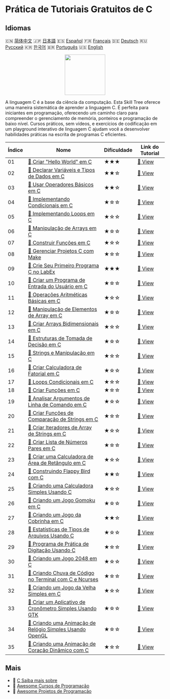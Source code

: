 # Prática de Tutoriais Gratuitos de C

## Idiomas

🇨🇳 [简体中文](README_zh.md) 🇯🇵 [日本語](README_ja.md) 🇪🇸 [Español](README_es.md) 🇫🇷 [Français](README_fr.md) 🇩🇪 [Deutsch](README_de.md) 🇷🇺 [Русский](README_ru.md) 🇰🇷 [한국어](README_ko.md) 🇧🇷 [Português](README_pt.md) 🇺🇸 [English](README.md) 

<div align="center">
<img width="128px" src="https://file.labex.io/path/GAbMWgBPUOxV.png">
</div>

A linguagem C é a base da ciência da computação. Esta Skill Tree oferece uma maneira sistemática de aprender a linguagem C. É perfeita para iniciantes em programação, oferecendo um caminho claro para compreender o gerenciamento de memória, ponteiros e programação de baixo nível. Cursos práticos, sem vídeos, e exercícios de codificação em um playground interativo de linguagem C ajudam você a desenvolver habilidades práticas na escrita de programas C eficientes.

|   Índice | Nome                                                                                                                                              | Dificuldade   | Link do Tutorial                                                                                 |
|----------|---------------------------------------------------------------------------------------------------------------------------------------------------|---------------|--------------------------------------------------------------------------------------------------|
|       01 | [📖 Criar "Hello World" em C](https://labex.io/pt/tutorials/c-create-hello-world-in-c-438286)                                                     | ★★★           | [🔗 View](https://labex.io/pt/tutorials/c-create-hello-world-in-c-438286)                        |
|       02 | [📖 Declarar Variáveis e Tipos de Dados em C](https://labex.io/pt/tutorials/c-declare-variables-and-data-types-in-c-438287)                       | ★★☆           | [🔗 View](https://labex.io/pt/tutorials/c-declare-variables-and-data-types-in-c-438287)          |
|       03 | [📖 Usar Operadores Básicos em C](https://labex.io/pt/tutorials/c-use-basic-operators-in-c-438288)                                                | ★★☆           | [🔗 View](https://labex.io/pt/tutorials/c-use-basic-operators-in-c-438288)                       |
|       04 | [📖 Implementando Condicionais em C](https://labex.io/pt/tutorials/c-implement-conditionals-in-c-438331)                                          | ★☆☆           | [🔗 View](https://labex.io/pt/tutorials/c-implement-conditionals-in-c-438331)                    |
|       05 | [📖 Implementando Loops em C](https://labex.io/pt/tutorials/c-implement-loops-in-c-438332)                                                        | ★☆☆           | [🔗 View](https://labex.io/pt/tutorials/c-implement-loops-in-c-438332)                           |
|       06 | [📖 Manipulação de Arrays em C](https://labex.io/pt/tutorials/c-handle-arrays-in-c-438330)                                                        | ★☆☆           | [🔗 View](https://labex.io/pt/tutorials/c-handle-arrays-in-c-438330)                             |
|       07 | [📖 Construir Funções em C](https://labex.io/pt/tutorials/c-build-functions-in-c-438329)                                                          | ★☆☆           | [🔗 View](https://labex.io/pt/tutorials/c-build-functions-in-c-438329)                           |
|       08 | [📖 Gerenciar Projetos C com Make](https://labex.io/pt/tutorials/c-manage-projects-with-make-in-c-438333)                                         | ★☆☆           | [🔗 View](https://labex.io/pt/tutorials/c-manage-projects-with-make-in-c-438333)                 |
|       09 | [📖 Crie Seu Primeiro Programa C no LabEx](https://labex.io/pt/tutorials/c-create-your-first-c-program-in-labex-438241)                           | ★★★           | [🔗 View](https://labex.io/pt/tutorials/c-create-your-first-c-program-in-labex-438241)           |
|       10 | [📖 Criar um Programa de Entrada do Usuário em C](https://labex.io/pt/tutorials/c-create-user-input-program-in-c-438242)                          | ★☆☆           | [🔗 View](https://labex.io/pt/tutorials/c-create-user-input-program-in-c-438242)                 |
|       11 | [📖 Operações Aritméticas Básicas em C](https://labex.io/pt/tutorials/c-basic-arithmetic-operations-in-c-438262)                                  | ★☆☆           | [🔗 View](https://labex.io/pt/tutorials/c-basic-arithmetic-operations-in-c-438262)               |
|       12 | [📖 Manipulação de Elementos de Array em C](https://labex.io/pt/tutorials/c-manipulate-array-elements-in-c-438261)                                | ★☆☆           | [🔗 View](https://labex.io/pt/tutorials/c-manipulate-array-elements-in-c-438261)                 |
|       13 | [📖 Criar Arrays Bidimensionais em C](https://labex.io/pt/tutorials/c-create-two-dimensional-arrays-in-c-438259)                                  | ★☆☆           | [🔗 View](https://labex.io/pt/tutorials/c-create-two-dimensional-arrays-in-c-438259)             |
|       14 | [📖 Estruturas de Tomada de Decisão em C](https://labex.io/pt/tutorials/c-decision-making-structures-in-c-438255)                                 | ★☆☆           | [🔗 View](https://labex.io/pt/tutorials/c-decision-making-structures-in-c-438255)                |
|       15 | [📖 Strings e Manipulação em C](https://labex.io/pt/tutorials/c-strings-and-manipulate-them-in-c-438258)                                          | ★☆☆           | [🔗 View](https://labex.io/pt/tutorials/c-strings-and-manipulate-them-in-c-438258)               |
|       16 | [📖 Criar Calculadora de Fatorial em C](https://labex.io/pt/tutorials/c-create-factorial-calculator-in-c-438256)                                  | ★☆☆           | [🔗 View](https://labex.io/pt/tutorials/c-create-factorial-calculator-in-c-438256)               |
|       17 | [📖 Loops Condicionais em C](https://labex.io/pt/tutorials/c-conditional-loops-in-c-438260)                                                       | ★☆☆           | [🔗 View](https://labex.io/pt/tutorials/c-conditional-loops-in-c-438260)                         |
|       18 | [📖 Criar Funções em C](https://labex.io/pt/tutorials/c-create-functions-in-c-438257)                                                             | ★☆☆           | [🔗 View](https://labex.io/pt/tutorials/c-create-functions-in-c-438257)                          |
|       19 | [📖 Analisar Argumentos de Linha de Comando em C](https://labex.io/pt/tutorials/c-parse-command-line-arguments-in-c-438243)                       | ★☆☆           | [🔗 View](https://labex.io/pt/tutorials/c-parse-command-line-arguments-in-c-438243)              |
|       20 | [📖 Criar Funções de Comparação de Strings em C](https://labex.io/pt/tutorials/c-create-string-comparison-functions-in-c-438244)                  | ★☆☆           | [🔗 View](https://labex.io/pt/tutorials/c-create-string-comparison-functions-in-c-438244)        |
|       21 | [📖 Criar Iteradores de Array de Strings em C](https://labex.io/pt/tutorials/c-create-string-array-iterators-in-c-438245)                         | ★☆☆           | [🔗 View](https://labex.io/pt/tutorials/c-create-string-array-iterators-in-c-438245)             |
|       22 | [📖 Criar Lista de Números Pares em C](https://labex.io/pt/tutorials/c-create-even-numbers-list-in-c-438246)                                      | ★☆☆           | [🔗 View](https://labex.io/pt/tutorials/c-create-even-numbers-list-in-c-438246)                  |
|       23 | [📖 Criar uma Calculadora de Área de Retângulo em C](https://labex.io/pt/tutorials/c-create-a-rectangle-area-calculator-in-c-438247)              | ★☆☆           | [🔗 View](https://labex.io/pt/tutorials/c-create-a-rectangle-area-calculator-in-c-438247)        |
|       24 | [📖 Construindo Flappy Bird com C](https://labex.io/pt/tutorials/c-building-flappy-bird-using-c-298823)                                           | ★★☆           | [🔗 View](https://labex.io/pt/tutorials/c-building-flappy-bird-using-c-298823)                   |
|       25 | [📖 Criando uma Calculadora Simples Usando C](https://labex.io/pt/tutorials/c-making-a-simple-calculator-using-c-298833)                          | ★☆☆           | [🔗 View](https://labex.io/pt/tutorials/c-making-a-simple-calculator-using-c-298833)             |
|       26 | [📖 Criando um Jogo Gomoku em C](https://labex.io/pt/tutorials/c-creating-a-gomoku-game-in-c-298828)                                              | ★☆☆           | [🔗 View](https://labex.io/pt/tutorials/c-creating-a-gomoku-game-in-c-298828)                    |
|       27 | [📖 Criando um Jogo da Cobrinha em C](https://labex.io/pt/tutorials/c-creating-a-snake-game-in-c-298831)                                          | ★★☆           | [🔗 View](https://labex.io/pt/tutorials/c-creating-a-snake-game-in-c-298831)                     |
|       28 | [📖 Estatísticas de Tipos de Arquivos Usando C](https://labex.io/pt/tutorials/c-file-type-statistics-using-c-298832)                              | ★☆☆           | [🔗 View](https://labex.io/pt/tutorials/c-file-type-statistics-using-c-298832)                   |
|       29 | [📖 Programa de Prática de Digitação Usando C](https://labex.io/pt/tutorials/c-typing-practice-program-using-c-298834)                            | ★☆☆           | [🔗 View](https://labex.io/pt/tutorials/c-typing-practice-program-using-c-298834)                |
|       30 | [📖 Criando um Jogo 2048 em C](https://labex.io/pt/tutorials/c-creating-a-2048-game-in-c-298825)                                                  | ★☆☆           | [🔗 View](https://labex.io/pt/tutorials/c-creating-a-2048-game-in-c-298825)                      |
|       31 | [📖 Criando Chuva de Código no Terminal com C e Ncurses](https://labex.io/pt/tutorials/c-creating-terminal-code-rain-with-c-and-ncurses-298826)   | ★☆☆           | [🔗 View](https://labex.io/pt/tutorials/c-creating-terminal-code-rain-with-c-and-ncurses-298826) |
|       32 | [📖 Criando um Jogo da Velha Simples em C](https://labex.io/pt/tutorials/c-creating-a-simple-tic-tac-toe-game-in-c-298830)                        | ★☆☆           | [🔗 View](https://labex.io/pt/tutorials/c-creating-a-simple-tic-tac-toe-game-in-c-298830)        |
|       33 | [📖 Criar um Aplicativo de Cronômetro Simples Usando GTK](https://labex.io/pt/tutorials/c-create-a-simple-stopwatch-app-using-gtk-298824)         | ★☆☆           | [🔗 View](https://labex.io/pt/tutorials/c-create-a-simple-stopwatch-app-using-gtk-298824)        |
|       34 | [📖 Criando uma Animação de Relógio Simples Usando OpenGL](https://labex.io/pt/tutorials/c-creating-a-simple-clock-animation-using-opengl-298829) | ★☆☆           | [🔗 View](https://labex.io/pt/tutorials/c-creating-a-simple-clock-animation-using-opengl-298829) |
|       35 | [📖 Criando uma Animação de Coração Dinâmico com C](https://labex.io/pt/tutorials/c-creating-a-dynamic-heart-animation-with-c-298827)             | ★☆☆           | [🔗 View](https://labex.io/pt/tutorials/c-creating-a-dynamic-heart-animation-with-c-298827)      |

## Mais

- 🔗 [C Saiba mais sobre](https://labex.io/pt/skilltrees/c)
- 🔗 [Awesome Cursos de Programação](https://github.com/labex-labs/awesome-programming-courses)
- 🔗 [Awesome Projetos de Programação](https://github.com/labex-labs/awesome-programming-projects)

